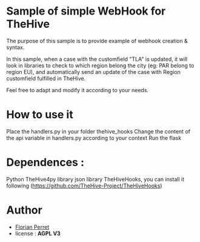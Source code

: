 # Sample of simple WebHook for TheHive

The purpose of this sample is to provide example of webhook creation & syntax.

In this sample, when a case with the customfield "TLA" is updated, it will look in libraries to check to which region belong the city (eg: PAR belong to region EU), and automatically send an update of the case with Region customfield fulfilled in TheHive.

Feel free to adapt and modify it according to your needs.

# How to use it

Place the handlers.py in your folder thehive_hooks
Change the content of the api variable in handlers.py according to your context
Run the flask

# Dependences :

Python
TheHive4py library
json library
TheHiveHooks, you can install it following (https://github.com/TheHive-Project/TheHiveHooks)

# Author
* [Florian Perret](https://twitter.com/cyber_pescadito)
* license : **AGPL V3**

